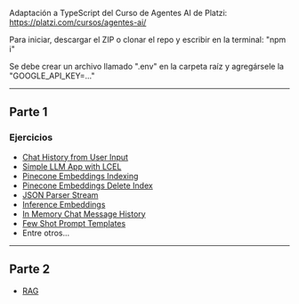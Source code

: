 Adaptación a TypeScript del Curso de Agentes AI de Platzi: https://platzi.com/cursos/agentes-ai/

Para iniciar, descargar el ZIP o clonar el repo y escribir en la terminal: "npm i"

Se debe crear un archivo llamado ".env" en la carpeta raíz y agregársele la "GOOGLE_API_KEY=..."

---

## Parte 1

### Ejercicios

- [Chat History from User Input](./src/partOneExercises/chat-history-from-user-input/index.ts)
- [Simple LLM App with LCEL](./src/partOneExercises/simple-llm-app-with-lcel/index.ts)
- [Pinecone Embeddings Indexing](./src/partOneExercises/pinecone-embeddings-indexing/index.ts)
- [Pinecone Embeddings Delete Index](./src/partOneExercises/pinecone-embeddings-delete-index/index.ts)
- [JSON Parser Stream](./src/partOneExercises/json-parser-stream/index.ts)
- [Inference Embeddings](./src/partOneExercises/inference-embeddings/index.ts)
- [In Memory Chat Message History](./src/partOneExercises/in-memory-chat-message-history/index.ts)
- [Few Shot Prompt Templates](./src/partOneExercises/few-shot-prompt-templates/index.ts)
- Entre otros...

---

## Parte 2

- [RAG](./src/rag/index.ts)



